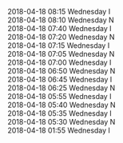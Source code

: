 2018-04-18 08:15 Wednesday  I  
2018-04-18 08:10 Wednesday  N  
2018-04-18 07:40 Wednesday  I  
2018-04-18 07:20 Wednesday  N  
2018-04-18 07:15 Wednesday  I  
2018-04-18 07:05 Wednesday  N  
2018-04-18 07:00 Wednesday  I  
2018-04-18 06:50 Wednesday  N  
2018-04-18 06:45 Wednesday  I  
2018-04-18 06:25 Wednesday  N  
2018-04-18 05:55 Wednesday  I  
2018-04-18 05:40 Wednesday  N  
2018-04-18 05:35 Wednesday  I  
2018-04-18 05:30 Wednesday  N  
2018-04-18 01:55 Wednesday  I  
